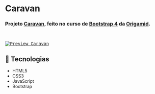# Caravan
### Projeto [Caravan](https://luc-ribeiro.github.io/caravan-bootstrap), feito no curso de [Bootstrap 4](https://getbootstrap.com/docs/4.0/getting-started/introduction) da [Origamid](https://www.origamid.com).
 
<br>
 
<kbd>[![Preview Caravan](https://user-images.githubusercontent.com/72631018/166070624-253226b6-4589-454a-bc5d-b70a976039d4.png)](https://luc-ribeiro.github.io/caravan-bootstrap)</kbd>

## :rocket: Tecnologias

-   HTML5
-   CSS3
-   JavaScript
-   Bootstrap
